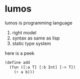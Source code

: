 # lumos

lumos is programming language 

1. right model
2. syntax as same as lisp
3. static type system


here is a peek

```lisp
(define add
  (fun ([:a T] [:b Int] [-> T])
    (+ a b)))
```
